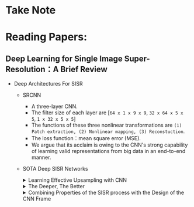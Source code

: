 # Take Note

# Reading Papers:
## Deep Learning for Single Image Super-Resolution：A Brief Review
* Deep Architectures For SISR
    * SRCNN
        * A three-layer CNN.
        * The filter size of each layer are [`64 x 1 x 9 x 9`, `32 x 64 x 5 x 5`, `1 x 32 x 5 x 5`]
        * The functions of these three nonlinear transformations are `(1) Patch extraction, (2) Nonlinear mapping, (3) Reconstuction`.
        * The loss function：mean square error (MSE).
        * We argue that its acclaim is owing to the CNN's strong capability of learning valid representations from big data in an end-to-end manner.
    * SOTA Deep SISR Networks
        <details>
        <summary> Learning Effective Upsampling with CNN </summary>
        
        * FSRCNN is the first work to use normal deconvolution layer to reconstruct HR images from LR feature maps.
        * ESPCN
            * Efficient Subpixel Convolution Layer
            * Rather than increasing resolution by explicitly enlarging feature maps as the deconvolution layer does, ESPCN extends the channels of the output features for storing the extra points to increase resolution and then rearranges these points to obtain the HR output through a specific mapping criterion.
        </details>
        
        <details>
        <summary> The Deeper, The Better </summary>

        * VDSR is the first very deep model used in SISR.
            * The second contribution is the residual learning.
        * DRCN
            * To overcome the difficulties of training a deep recursive CNN, a multisupervised strategy is applied, and the result can be regarded as the fusion of 16 intermediate results.
        * SRResNet
            * It composed of 16 residual units (a residual unit consists of two nonlinear convolutions with residual learning.)
        * DRRN
        * DRCN
            * Then, to accommodate parameter reduction, each block shares the same parameters and is reused recursively.
        * EDSR
            * Remove the usage of BN.
            * Increases the number of output features of each layer on a large scale.
        * MDSR
            * Achieve the multiscale architecture.
        * SRDenseNet
        </details>

        <details>
        <summary> Combining Properties of the SISR process with the Design of the CNN Frame </summary>
        
        * Combining sparse coding with deep NN
        * Learning to ensemble by NN
        * Deep architectures with progressive methodology
            * DEGREE
            * LapSRN: Generate SR of different scales progressively.
            * PixelSR: 
                * Leverage conditional autoregresive models to generate SR pixel-by-pixel.
                * First applies conditional PixelCNN to SISR.
        * Deep architectures with backprojection
        * Usage of additional information from LR
            * DEGREE: takes the edge map of LR as another input.
            * SFT-GAN: extra semantic information of LR for better perceptual quality.
        * Reconstruction-based frameworks based on priors offered by deep NN
            * IRCNN: they first trained a series of CNN-based denoisers with different noise levels and took backprojection as the reconstruction part.
        * Deep architectures with internal examples
            * ZSSR: 
                * the first literature combining deep architectures with interal-example learning.
                * However, this approach will increase runtime immensely.

        </details>
